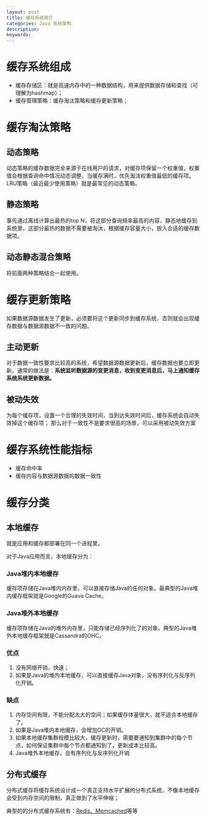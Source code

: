 ```yaml
---
layout: post
title: 缓存系统简介
categories: Java 系统架构
description: 
keywords: 
---
```




# 缓存系统组成


- 缓存存储区：就是高速内存中的一种数据结构，用来提供数据存储和查找（可理解为hashmap）；
- 缓存管理策略：缓存淘汰策略和缓存更新策略；


# 缓存淘汰策略


## 动态策略

动态策略的缓存数据完全来源于在线用户的请求，对缓存项保留一个权重值，权重值会根据查询命中情况动态调整，当缓存满时，优先淘汰权重值最低的缓存项。 LRU策略（最近最少使用策略）就是最常见的动态策略。

## 静态策略 

事先通过离线计算出最热的top N，将这部分查询频率最高的内容，静态地缓存到系统里，这部分最热的数据不需要被淘汰，根据缓存容量大小，放入合适的缓存数据项。

## 动态静态混合策略

将前面两种策略结合一起使用。

 
# 缓存更新策略


如果数据源数据发生了更新，必须要将这个更新同步到缓存系统，否则就会出现缓存数据与数据源数据不一致的问题。

## 主动更新

对于数据一致性要求比较高的系统，希望数据源数据更新后，缓存数据也要立即更新。通常的做法是：**系统监听数据源的变更消息，收到变更消息后，马上通知缓存系统系统更新数据。**

## 被动失效

为每个缓存项，设置一个合理的失效时间，当到达失效时间后，缓存系统会自动失效掉这个缓存项； 那么对于一致性不是要求很高的场景，可以采用被动失效方案


# 缓存系统性能指标


- 缓存命中率
- 缓存内容与数据源数据的数据一致性
 
 
# 缓存分类


## 本地缓存

就是应用和缓存都部署在同一个进程里。

对于Java应用而言，本地缓存分为：

### Java堆内本地缓存

缓存项存储在Java堆内内存里，可以直接存储Java的任何对象。最典型的Java堆内缓存框架就是Google的Guava Cache。

### Java堆外本地缓存

缓存项存储在Java的堆外内存里，只能存储已经序列化了的对象。典型的Java堆外本地缓存框架就是Cassandra的OHC。

### 优点

1. 没有网络开销，快速；
2. 如果是Java的堆内本地缓存，可以直接缓存Java对象，没有序列化与反序列化开销。

### 缺点

1. 内存空间有限，不能分配太大的空间；如果缓存体量很大，就不适合本地缓存了。
2. 如果是Java堆内本地缓存，会增加GC的开销。
3. 如果本地缓存集群规模比较大，缓存更新时，需要要通知到集群中的每个节点，如何保证集群中每个节点都通知到了，更新成本比较高。
4. Java堆外本地缓存，会有序列化与反序列化开销

## 分布式缓存

分布式缓存将缓存系统设计成一个真正支持水平扩展的分布式系统，不像本地缓存会受到内存空间的限制，真正做到了水平伸缩；

典型的的分布式缓存系统有：[Redis、Memcached](https://bingoex.github.io/2017/10/06/radis-memcache/)等等
 
 



